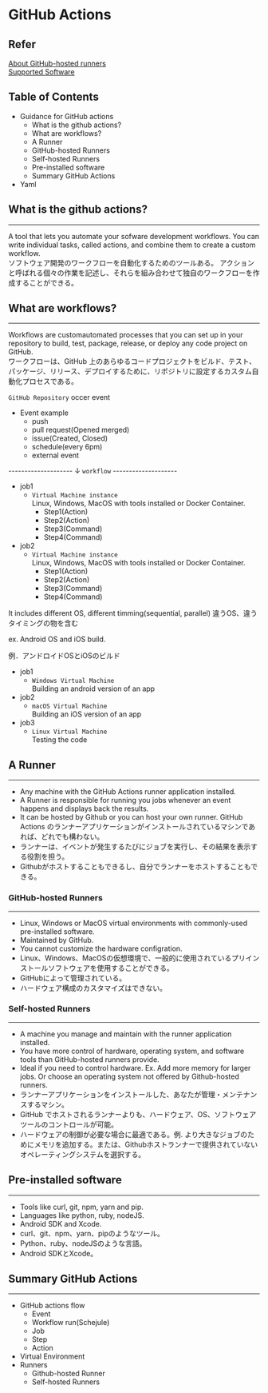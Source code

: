 # GitHub Actions

## Refer

[About GitHub-hosted runners](https://docs.github.com/en/actions/using-github-hosted-runners/about-github-hosted-runners "About GitHub-hosted runners")  
[Supported Software](https://docs.github.com/ja/actions/using-github-hosted-runners/about-github-hosted-runners#supported-software "サポートされているソフトウェア")

## Table of Contents

- Guidance for GitHub actions
  - What is the github actions?
  - What are workflows?
  - A Runner
  - GitHub-hosted Runners
  - Self-hosted Runners
  - Pre-installed software
  - Summary GitHub Actions
- Yaml

## What is the github actions?

---
A tool that lets you automate your sofware development workflows.
You can write individual tasks, called actions, and combine them to create a custom workflow.  
ソフトウェア開発のワークフローを自動化するためのツールある。
アクションと呼ばれる個々の作業を記述し、それらを組み合わせて独自のワークフローを作成することができる。

## What are workflows?

---
Workflows are customautomated processes that you can set up in your repository to build, test, package, release, or deploy any code project on GitHub.  
ワークフローは、GitHub 上のあらゆるコードプロジェクトをビルド、テスト、パッケージ、リリース、デプロイするために、リポジトリに設定するカスタム自動化プロセスである。

`GitHub Repository` occer event  

- Event example
  - push
  - pull request(Opened merged)
  - issue(Created, Closed)
  - schedule(every 6pm)
  - external event

-------------------- ↓ `workflow` --------------------

- job1
  - `Virtual Machine instance`  
    Linux, Windows, MacOS with tools installed or Docker Container.
    - Step1(Action)
    - Step2(Action)
    - Step3(Command)
    - Step4(Command)
- job2
  - `Virtual Machine instance`  
    Linux, Windows, MacOS with tools installed or Docker Container.
    - Step1(Action)
    - Step2(Action)
    - Step3(Command)
    - Step4(Command)

It includes different OS, different timming(sequential, parallel)
違うOS、違うタイミングの物を含む

ex. Android OS and iOS build.

例．アンドロイドOSとiOSのビルド

- job1
  - `Windows Virtual Machine`  
    Building an android version of an app
- job2
  - `macOS Virtual Machine`  
    Building an iOS version of an app
- job3
  - `Linux Virtual Machine`  
    Testing the code

## A Runner

---

- Any machine with the GitHub Actions runner application installed.
- A Runner is responsible for running you jobs whenever an event happens and displays back the results.
- It can be hosted by Github or you can host your own runner.
GitHub Actions のランナーアプリケーションがインストールされているマシンであれば、どれでも構わない。
- ランナーは、イベントが発生するたびにジョブを実行し、その結果を表示する役割を担う。
- Githubがホストすることもできるし、自分でランナーをホストすることもできる。  

### GitHub-hosted Runners

---

- Linux, Windows or MacOS virtual environments with commonly-used pre-installed software.
- Maintained by GitHub.
- You cannot customize the hardware configration.
- Linux、Windows、MacOSの仮想環境で、一般的に使用されているプリインストールソフトウェアを使用することができる。
- GitHubによって管理されている。
- ハードウェア構成のカスタマイズはできない。

### Self-hosted Runners

---

- A machine you manage and maintain with the runner application installed.
- You have more control of hardware, operating system, and software tools than GitHub-hosted runners provide.
- Ideal if you need to control hardware. Ex. Add more memory for larger jobs. Or choose an operating system not offered by Github-hosted runners.  
- ランナーアプリケーションをインストールした、あなたが管理・メンテナンスするマシン。
- GitHub でホストされるランナーよりも、ハードウェア、OS、ソフトウェアツールのコントロールが可能。
- ハードウェアの制御が必要な場合に最適である。例. より大きなジョブのためにメモリを追加する。または、Githubホストランナーで提供されていないオペレーティングシステムを選択する。  

## Pre-installed software

---

- Tools like curl, git, npm, yarn and pip.
- Languages like python, ruby, nodeJS.
- Android SDK and Xcode.
- curl、git、npm、yarn、pipのようなツール。
- Python、ruby、nodeJSのような言語。
- Android SDKとXcode。

## Summary GitHub Actions

---

- GitHub actions flow
  - Event
  - Workflow run(Schejule)
  - Job
  - Step
  - Action
- Virtual Environment
- Runners
  - Github-hosted Runner
  - Self-hosted Runners
